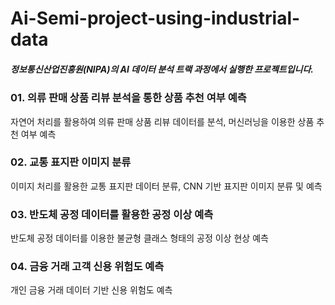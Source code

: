 # Ai-Semi-project-using-industrial-data

##### 정보통신산업진흥원(NIPA)의 AI 데이터 분석 트랙 과정에서 실행한 프로젝트입니다.

### 01. 의류 판매 상품 리뷰 분석을 통한 상품 추천 여부 예측
자연어 처리를 활용하여 의류 판매 상품 리뷰 데이터를 분석, 머신러닝을 이용한 상품 추천 여부 예측

### 02. 교통 표지판 이미지 분류
이미지 처리를 활용한 교통 표지판 데이터 분류, CNN 기반 표지판 이미지 분류 및 예측

### 03. 반도체 공정 데이터를 활용한 공정 이상 예측
반도체 공정 데이터를 이용한 불균형 클래스 형태의 공정 이상 현상 예측

### 04. 금융 거래 고객 신용 위험도 예측
개인 금융 거래 데이터 기반 신용 위험도 예측
